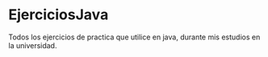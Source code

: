 # EjerciciosJava
Todos los ejercicios de practica que utilice en java, durante mis estudios en la universidad.

